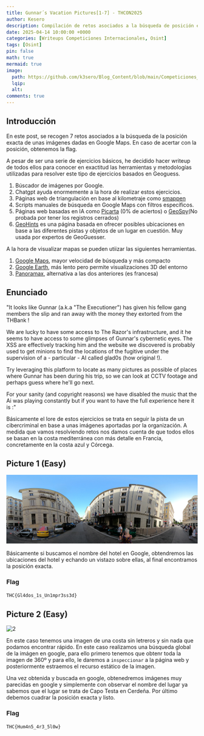```yaml
---
title: Gunnar´s Vacation Pictures[1-7] - THCON2025
author: Kesero
description: Compilación de retos asociados a la búsqueda de posición en base a imágenes en Google Maps
date: 2025-04-14 10:00:00 +0000
categories: [Writeups Competiciones Internacionales, Osint]
tags: [Osint]
pin: false
math: true
mermaid: true
image:
  path: https://github.com/k3sero/Blog_Content/blob/main/Competiciones_Internacionales_Writeups/2025/THCON2025/Osint/Gunnar%20Vacations/prompt.png?raw=true
  lqip: 
  alt: 
comments: true
---
```



## Introducción

En este post, se recogen 7 retos asociados a la búsqueda de la posición exacta de unas imágenes dadas en Google Maps. En caso de acertar con la posición, obtenemos la flag.

A pesar de ser una serie de ejercicios básicos, he decidido hacer writeup de todos ellos para conocer en exactitud las herramientas y metodologías utilizadas para resolver este tipo de ejercicios basados en Geoguess.

1. Búscador de imágenes por Google.
2. Chatgpt ayuda enormemente a la hora de realizar estos ejercicios.
3. Páginas web de triangulación en base al kilometraje como [smappen](https://www.smappen.com/app/)
4. Scripts manuales de búsqueda en Google Maps con filtros específicos.
5. Páginas web basadas en IA como [Picarta](https://picarta.ai/) (0% de aciertos) o [GeoSpy](https://geospy.ai/)(No probada por tener los registros cerrados)
6. [GeoHints](https://geohints.com/) es una página basada en ofrecer posibles ubicaciones en base a las diferentes pistas y objetos de un lugar en cuestión. Muy usada por expertos de GeoGuesser.

A la hora de visualizar mapas se pueden utiizar las siguientes herramientas.

1. [Google Maps](https://www.google.com/maps/), mayor velocidad de búsqueda y más compacto
2. [Google Earth](https://earth.google.com/web/), más lento pero permite visualizaciones 3D del entorno
3. [Panoramax](https://panoramax.openstreetmap.fr/), alternativa a las dos anteriores (es francesa)

## Enunciado 

"It looks like Gunnar (a.k.a "The Executioner") has given his fellow gang members the slip and ran away with the money they extorted from the THBank !

We are lucky to have some access to The Razor's infrastructure, and it he seems to have access to some glimpses of Gunnar's cybernetic eyes. The XSS are effectively tracking him and the website we discovered is probably used to get minions to find the locations of the fugitive under the supervision of a - particular - AI called glad0s (how original !).

Try leveraging this platform to locate as many pictures as possible of places where Gunnar has been during his trip, so we can look at CCTV footage and perhaps guess where he'll go next.

For your sanity (and copyright reasons) we have disabled the music that the Ai was playing constantly but if you want to have the full experience here it is :"

Básicamente el lore de estos ejercicios se trata en seguir la pista de un cibercriminal en base a unas imágenes aportadas por la organización. A medida que vamos resolviendo retos nos damos cuenta de que todos ellos se basan en la costa mediterránea con más detalle en Francia, concretamente en la costa azul y Córcega.

## Picture 1 (Easy)

![1](https://github.com/k3sero/Blog_Content/blob/main/Competiciones_Internacionales_Writeups/2025/THCON2025/Osint/Gunnar%20Vacations/1.jpg?raw=true)

Básicamente si buscamos el nombre del hotel en Google, obtendremos las ubicaciones del hotel y echando un vistazo sobre ellas, al final encontramos la posición exacta.

### Flag
`THC{Gl4dos_1s_Un1mpr3ss3d}`


## Picture 2 (Easy)

![2](https://github.com/k3sero/Blog_Content/blob/main/Competiciones_Internacionales_Writeups/2025/THCON2025/Osint/Gunnar%20Vacations/2a.jpg?raw=true)

En este caso tenemos una imagen de una costa sin letreros y sin nada que podamos encontrar rápido. En este caso realizamos una búsqueda global de la imágen en google, para ello primero tenemos que obtenr toda la imagen de 360º y para ello, le daremos a `inspeccionar` a la página web y posteriormente estraemos el recurso estático de la imagen.

Una vez obtenida y buscada en google, obtenedremos imágenes muy parecidas en google y simplemente con observar el nombre del lugar ya sabemos que el lugar se trata de Capo Testa en Cerdeña. Por último debemos cuadrar la posición exacta y listo.

### Flag
`THC{Hum4n5_4r3_5l0w}`

